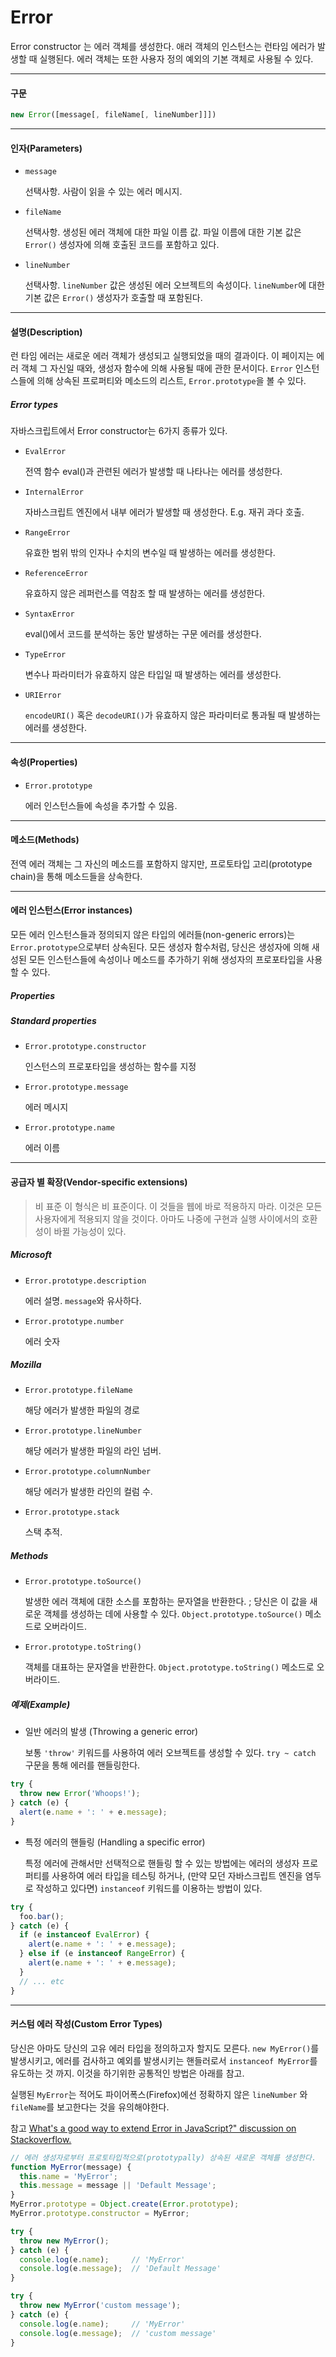 # Error

Error constructor 는 에러 객체를 생성한다.
애러 객체의 인스턴스는 런타임 에러가 발생할 때 실행된다.
에러 객체는 또한 사용자 정의 예외의 기본 객체로 사용될 수 있다.

---

#### 구문

```javascript
new Error([message[, fileName[, lineNumber]]])
```

----

#### 인자(Parameters)

- `message`
  
  선택사항. 사람이 읽을 수 있는 에러 메시지.

- `fileName`
  
  선택사항. 생성된 에러 객체에 대한 파일 이름 값. 
  파일 이름에 대한 기본 값은 `Error()` 생성자에 의해 호출된 코드를 포함하고 있다.

- `lineNumber`
  
  선택사항. `lineNumber` 값은 생성된 에러 오브젝트의 속성이다.
  `lineNumber`에 대한 기본 값은 `Error()` 생성자가 호출할 때 포함된다.

---

#### 설명(Description)

런 타임 에러는 새로운 에러 객체가 생성되고 실행되었을 때의 결과이다.
이 페이지는 에러 객체 그 자신일 때와, 생성자 함수에 의해 사용될 때에 관한 문서이다.
`Error` 인스턴스들에 의해 상속된 프로퍼티와 메소드의 리스트, `Error.prototype`을 볼 수 있다.


##### Error types

자바스크립트에서 Error constructor는 6가지 종류가 있다.

- `EvalError`

  전역 함수 eval()과 관련된 에러가 발생할 때 나타나는 에러를 생성한다.

- `InternalError`

  자바스크립트 엔진에서 내부 에러가 발생할 때 생성한다. E.g. 재귀 과다 호출.

- `RangeError`

  유효한 범위 밖의 인자나 수치의 변수일 때 발생하는 에러를 생성한다.

- `ReferenceError`

  유효하지 않은 레퍼런스를 역참조 할 때 발생하는 에러를 생성한다.

- `SyntaxError`

  eval()에서 코드를 분석하는 동안 발생하는 구문 에러를 생성한다.

- `TypeError`

  변수나 파라미터가 유효하지 않은 타입일 때 발생하는 에러를 생성한다.

- `URIError`

  `encodeURI()` 혹은 `decodeURI()`가 유효하지 않은 파라미터로 통과될 때 발생하는 에러를 생성한다.

---

#### 속성(Properties)

- `Error.prototype`
  
  에러 인스턴스들에 속성을 추가할 수 있음.

---

#### 메소드(Methods)
전역 에러 객체는 그 자신의 메소드를 포함하지 않지만, 프로토타입 고리(prototype chain)을 통해 메소드들을 상속한다.

---

#### 에러 인스턴스(Error instances)
모든 에러 인스턴스들과 정의되지 않은 타입의 에러들(non-generic errors)는 `Error.prototype`으로부터 상속된다. 모든 생성자 함수처럼, 당신은 생성자에 의해 새성된 모든 인스턴스들에 속성이나 메소드를 추가하기 위해 생성자의 프로포타입을 사용할 수 있다.

##### Properties
##### Standard properties
- `Error.prototype.constructor`

  인스턴스의 프로포타입을 생성하는 함수를 지정
- `Error.prototype.message`

  에러 메시지
- `Error.prototype.name`

  에러 이름

---

#### 공급자 별 확장(Vendor-specific extensions)

> 비 표준
> 이 형식은 비 표준이다. 이 것들을 웹에 바로 적용하지 마라. 이것은 모든 사용자에게 적용되지 않을 것이다.
> 아마도 나중에 구현과 실행 사이에서의 호환성이 바뀔 가능성이 있다.


##### Microsoft
- `Error.prototype.description`

  에러 설명. `message`와 유사하다.
- `Error.prototype.number`
  
  에러 숫자

##### Mozilla
- `Error.prototype.fileName`
  
  해당 에러가 발생한 파일의 경로
- `Error.prototype.lineNumber`
  
  해당 에러가 발생한 파일의 라인 넘버.
- `Error.prototype.columnNumber`
  
  해당 에러가 발생한 라인의 컬럼 수.
- `Error.prototype.stack`
  
  스택 추적.




##### Methods
- `Error.prototype.toSource()`
  
  발생한 에러 객체에 대한 소스를 포함하는 문자열을 반환한다. ; 당신은 이 값을 새로운 객체를 생성하는 데에 사용할 수 있다. `Object.prototype.toSource()` 메소드로 오버라이드.

- `Error.prototype.toString()`
  
  객체를 대표하는 문자열을 반환한다. `Object.prototype.toString()` 메소드로 오버라이드.



##### 예제(Example)

- 일반 에러의 발생 (Throwing a generic error)

  보통 `'throw'` 키워드를 사용하여 에러 오브젝트를 생성할 수 있다.
`try ~ catch` 구문을 통해 에러를 핸들링한다.
```javascript
try {
  throw new Error('Whoops!');
} catch (e) {
  alert(e.name + ': ' + e.message);
}
```



- 특정 에러의 핸들링 (Handling a specific error)

  특정 에러에 관해서만 선택적으로 핸들링 할 수 있는 방법에는 에러의 생성자 프로퍼티를 사용하여 에러 타입을 테스팅 하거나, (만약 모던 자바스크립트 엔진을 염두로 작성하고 있다면) `instanceof` 키워드를 이용하는 방법이 있다.
```javascript
try {
  foo.bar();
} catch (e) {
  if (e instanceof EvalError) {
    alert(e.name + ': ' + e.message);
  } else if (e instanceof RangeError) {
    alert(e.name + ': ' + e.message);
  }
  // ... etc
}
```


---

#### 커스텀 에러 작성(Custom Error Types)
당신은 아마도 당신의 고유 에러 타입을 정의하고자 할지도 모른다. `new MyError()`를 발생시키고, 에러를 검사하고 예외를 발생시키는 핸들러로서 `instanceof MyError`를 유도하는 것 까지.
이것을 하기위한 공통적인 방법은 아래를 참고.

실행된 `MyError`는 적어도 파이어폭스(Firefox)에선 정확하지 않은 `lineNumber` 와 `fileName`를 보고한다는 것을 유의해야한다.

참고 [What's a good way to extend Error in JavaScript?" discussion on Stackoverflow.](http://stackoverflow.com/questions/1382107/whats-a-good-way-to-extend-error-in-javascript)


```javascript
// 에러 생성자로부터 프로토타입적으로(prototypally) 상속된 새로운 객체를 생성한다.
function MyError(message) {
  this.name = 'MyError';
  this.message = message || 'Default Message';
}
MyError.prototype = Object.create(Error.prototype);
MyError.prototype.constructor = MyError;

try {
  throw new MyError();
} catch (e) {
  console.log(e.name);     // 'MyError'
  console.log(e.message);  // 'Default Message'
}

try {
  throw new MyError('custom message');
} catch (e) {
  console.log(e.name);     // 'MyError'
  console.log(e.message);  // 'custom message'
}
```